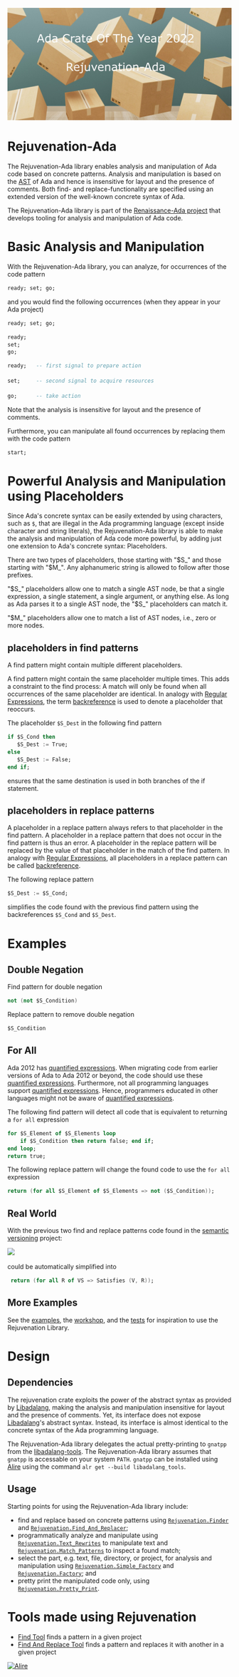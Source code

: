 [![Ada Crate Of The Year 2022](https://github.com/TNO/Renaissance-Ada/blob/main/doc/AdaCrateOfTheYear2022-Rejuvenation-Ada.jpg)](https://blog.adacore.com/ada-spark-crate-of-the-year-2022-winners-announced)

# Rejuvenation-Ada

The Rejuvenation-Ada library enables analysis and manipulation of Ada code based on concrete patterns.
Analysis and manipulation is based on the [AST](https://en.wikipedia.org/wiki/Abstract_syntax_tree)
of Ada and hence is insensitive for layout and the presence of comments.
Both find- and replace-functionality are specified using an extended version of the well-known concrete syntax of Ada.

The Rejuvenation-Ada library is part of the [Renaissance-Ada project](https://github.com/TNO/Renaissance-Ada)
that develops tooling for analysis and manipulation of Ada code.

# Basic Analysis and Manipulation

With the Rejuvenation-Ada library, you can analyze, for occurrences of the code pattern
```ada
ready; set; go;
```
and you would find the following occurrences (when they appear in your Ada project)
```ada
ready; set; go;
```
```ada
ready; 
set; 
go;
```
```ada
ready;   -- first signal to prepare action

set;     -- second signal to acquire resources

go;      -- take action
```
Note that the analysis is insensitive for layout and the presence of comments.

Furthermore, you can manipulate all found occurrences by replacing them with the code pattern
```ada
start;
```

# Powerful Analysis and Manipulation using Placeholders

Since Ada's concrete syntax can be easily extended by using characters, such as `$`, that are illegal in the Ada programming language (except inside character and string literals), the Rejuvenation-Ada library is able to make the analysis and manipulation of Ada code more powerful, by adding just one extension to Ada's concrete syntax: Placeholders. 

There are two types of placeholders, those starting with "$S_" and those starting with "$M_".
Any alphanumeric string is allowed to follow after those prefixes.

"$S_" placeholders allow one to match a single AST node, be that a single expression, a single statement, a single argument, or anything else.
As long as Ada parses it to a single AST node, the "$S_" placeholders can match it.

"$M_" placeholders allow one to match a list of AST nodes, i.e., zero or more nodes.

## placeholders in find patterns

A find pattern might contain multiple different placeholders.

A find pattern might contain the same placeholder multiple times.
This adds a constraint to the find process:
A match will only be found when all occurrences of the same placeholder are identical.
In analogy with [Regular Expressions](https://en.wikipedia.org/wiki/Regular_expression), 
the term [backreference](https://en.wikipedia.org/wiki/Regular_expression#backreferences) is used to denote a placeholder that reoccurs.

The placeholder `$S_Dest` in the following find pattern
```ada
if $S_Cond then
   $S_Dest := True;
else
   $S_Dest := False;
end if;
```
ensures that the same destination is used in both branches of the if statement.

## placeholders in replace patterns

A placeholder in a replace pattern always refers to that placeholder in the find pattern.
A placeholder in a replace pattern that does not occur in the find pattern is thus an error.
A placeholder in the replace pattern will be replaced by the value of that placeholder in the match of the find pattern.
In analogy with [Regular Expressions](https://en.wikipedia.org/wiki/Regular_expression), 
all placeholders in a replace pattern can be called [backreference](https://en.wikipedia.org/wiki/Regular_expression#backreferences).

The following replace pattern 
```ada
$S_Dest := $S_Cond;
```
simplifies the code found with the previous find pattern using the backreferences `$S_Cond` and `$S_Dest`.

# Examples

## Double Negation

Find pattern for double negation
```ada
not (not $S_Condition)
```
Replace pattern to remove double negation
```ada
$S_Condition
```

## For All

Ada 2012 has [quantified expressions](http://www.ada-auth.org/standards/12rat/html/Rat12-3-4.html). 
When migrating code from earlier versions of Ada to Ada 2012 or beyond, the code should use these [quantified expressions](http://www.ada-auth.org/standards/12rat/html/Rat12-3-4.html).
Furthermore, not all programming languages support [quantified expressions](http://www.ada-auth.org/standards/12rat/html/Rat12-3-4.html). 
Hence, programmers educated in other languages might not be aware of [quantified expressions](http://www.ada-auth.org/standards/12rat/html/Rat12-3-4.html).

The following find pattern will detect all code that is equivalent to returning a `for all` expression
```ada
for $S_Element of $S_Elements loop 
    if $S_Condition then return false; end if; 
end loop;
return true;
```
The following replace pattern will change the found code to use the `for all` expression
```ada
return (for all $S_Element of $S_Elements => not ($S_Condition));
```

## Real World

With the previous two find and replace patterns code found in the [semantic versioning](
https://github.com/alire-project/semantic_versioning) project:

[<img src="https://user-images.githubusercontent.com/18348654/189627879-93b787b0-853f-4943-b536-98b8fe8f41ac.png" width="350"/>](
https://github.com/alire-project/semantic_versioning/blob/cc69201134c0a8d695b767a1fd1bf4fd8f6f3880/src/semantic_versioning-basic.adb#L81-L87])

could be automatically simplified into
```ada
 return (for all R of VS => Satisfies (V, R));
```

## More Examples

See 
the [examples](examples), 
the [workshop](workshop), and 
the [tests](tests)
for inspiration to use the Rejuvenation Library.

# Design

## Dependencies

The rejuvenation crate exploits the power of the abstract syntax as provided by [Libadalang](https://adaco.re/libadalang), 
making the analysis and manipulation insensitive for layout and the presence of comments. 
Yet, its interface does not expose [Libadalang](https://adaco.re/libadalang)'s abstract syntax. 
Instead, its interface is almost identical to the concrete syntax of the Ada programming language. 

The Rejuvenation-Ada library delegates the actual pretty-printing to `gnatpp` from the [libadalang-tools](https://github.com/AdaCore/libadalang-tools).
The Rejuvenation-Ada library assumes that `gnatpp` is accessable on your system `PATH`.
`gnatpp` can be installed using [Alire](https://alire.ada.dev/docs/#installation) using the command `alr get --build libadalang_tools`.

## Usage
Starting points for using the Rejuvenation-Ada library include:
* find and replace based on concrete patterns using [`Rejuvenation.Finder`](src/rejuvenation-finder.ads) and [`Rejuvenation.Find_And_Replacer`](src/rejuvenation-find_and_replacer.ads);
* programmatically analyze and manipulate using [`Rejuvenation.Text_Rewrites`](src/rejuvenation-text_rewrites.ads) to manipulate text and [`Rejuvenation.Match_Patterns`](src/rejuvenation-match_patterns.ads) to inspect a found match;
* select the part, e.g. text, file, directory, or project, for analysis and manipulation using [`Rejuvenation.Simple_Factory`](src/rejuvenation-simple_factory.ads) and [`Rejuvenation.Factory`](src/rejuvenation-factory.ads); and
* pretty print the manipulated code only, using [`Rejuvenation.Pretty_Print`](src/rejuvenation-pretty_print.ads).

# Tools made using Rejuvenation
* [Find Tool](find_tool) finds a pattern in a given project
* [Find And Replace Tool](find_and_replace_tool) finds a pattern and replaces it with another in a given project

[![Alire](https://img.shields.io/endpoint?url=https://alire.ada.dev/badges/rejuvenation.json)](https://alire.ada.dev/crates/rejuvenation.html)
